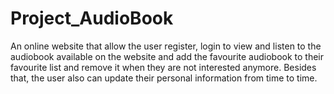 # Project_AudioBook

An online website that allow the user register, login to view and listen to the audiobook available on the website and add the favourite audiobook to their favourite list and remove it when they are not interested anymore. Besides that, the user also can update their personal information from time to time.
